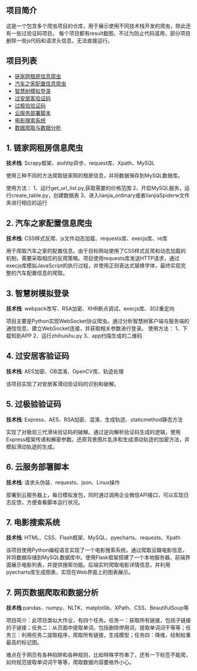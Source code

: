 ## 项目简介
这是一个包含多个爬虫项目的仓库，用于展示使用不同技术栈开发的爬虫，除此还有一些过验证码项目。
每个项目都有result截图，不过为防止代码滥用，部分项目删除一些js代码和请求头信息，无法直接运行。

## 项目列表
- [链家网租房信息爬虫](https://github.com/n1ngPh/exampleProjects/tree/main/lianjia)
- [汽车之家配置信息爬虫](https://github.com/n1ngPh/exampleProjects/tree/main/qicheHome)
- [智慧树模拟登录](https://github.com/n1ngPh/exampleProjects/tree/main/zhihuishu)
- [过安居客验证码](https://github.com/n1ngPh/exampleProjects/tree/main/anjuke)
- [过极验验证码](https://github.com/n1ngPh/exampleProjects/tree/main/jiyan)
- [云服务部署脚本](https://github.com/n1ngPh/exampleProjects/tree/main/healthSubmit)
- [电影搜索系统](https://github.com/n1ngPh/exampleProjects/tree/main/L805)
- [数据爬取与数据分析](https://github.com/n1ngPh/exampleProjects/tree/main/c579)

## 1. 链家网租房信息爬虫

**技术栈**: Scrapy框架、aiohttp异步、request库、Xpath、MySQL

使用三种不同的方法爬取链家网的租房信息，并将数据保存到MySQL数据库。

使用方法：
  1、运行get_url_list.py,获取需要的价格范围
  2、开启MySQL服务，运行create_table.py，创建数据表
  3、进入lianjia_ordinary或者lianjiaSpiderw文件夹进行相应的运行

## 2. 汽车之家配置信息爬虫

**技术栈**: CSS样式反爬、js文件动态加载、requests库、execjs库、re库

用于爬取汽车之家的配置信息。由于目标网站使用了CSS样式反爬和动态加载的机制，需要采取相应的反爬策略。项目使用requests库发送HTTP请求，通过execjs库模拟JavaScript的执行过程，并使用正则表达式替换字体，最终实现完整的汽车配置信息的爬取。

## 3. 智慧树模拟登录

**技术栈**: webpack改写、RSA加密、XHR断点调试、execjs库、302重定向

项目主要是Python实现WebSocket协议爬虫。通过分析智慧树客户端与服务端的通信信息，建立WebSocket连接，并获取相关参数进行登录。
使用方法：
1、下载知到APP
2、运行zhihuishu.py
3、app扫描生成的二维码

## 4. 过安居客验证码

**技术栈**: AES加密、OB混淆、OpenCV库、轨迹处理

该项目实现了对安居客滑动验证码的识别和破解。

## 5. 过极验验证码

**技术栈**: Express、AES、RSA加密、混淆、生成轨迹、staticmethod静态方法

实现了对极验三代滑块验证码的破解。通过逆向解析验证码生成的逻辑，使用Express框架传递和解密参数。还原背景图片乱序和生成滑动轨迹的加密方法，并模拟滑动轨迹的生成。

## 6. 云服务部署脚本

**技术栈**: 请求头伪装、requests、json、Linux操作

部署到云服务器上，每日模拟发包，同时通过调用企业微信API接口，可以实现日志反馈，方便查看脚本运行状况。

## 7. 电影搜索系统

**技术栈**: HTML、CSS、Flash框架、MySQL、pyecharts、requests、Xpath

该项目使用Python编程语言实现了一个电影搜索系统。通过爬取豆瓣电影信息，并将数据存储到MySQL数据库中。使用Flask框架搭建了一个本地服务器，前端界面展示电影列表，并提供搜索功能。后端实时爬取电影详情信息，并利用pyecharts库生成图表，实现在Web界面上的图表展示。

## 7. 网页数据爬取和数据分析

**技术栈**:pandas、numpy、NLTK、matplotlib、XPath、CSS、BeautifulSoup等

项目简介：此项目类似大作业，有四个任务。任务一：获取所有链接，包括子链接的子链接；任务二：从页面中提取单词，包括删除停用词，提取单词词干等等；任务三：利用任务二提取程序，爬取所有链接，生成模型；任务四：降维，绘制权重最高的标记图。

难点在于网页有各种陷阱和各种规则，比如特殊字符串了，还有一下标签不能爬，如何规范提取单词词干等等，爬取数据内容要格外小心。
